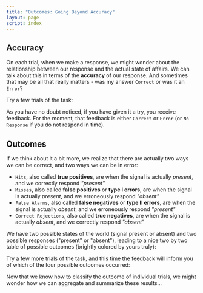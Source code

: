 ```yaml
---
title: "Outcomes: Going Beyond Accuracy"
layout: page
script: index
---
```


## Accuracy

On each trial, when we make a response, we might wonder about the relationship between our response
and the actual state of affairs. We can talk about this in terms of the **accuracy** of our
response. And sometimes that may be all that really matters - was my answer `Correct` or was it an
`Error`?

Try a few trials of the task:

<sdt-example-human>
  <sdt-control trials="5" run pause reset duration="1000" coherence=".5"></sdt-control>
  <rdk-task count="100" coherence=".5" trials="5" probability=".5"
    duration="1000" wait="1000" iti="1000"></rdk-task>
  <sdt-response interactive trial feedback="accuracy"></sdt-response>
</sdt-example-human>

As you have no doubt noticed, if you have given it a try, you receive feedback. For
the moment, that feedback is either `Correct` or `Error` (or `No Response` if you do not respond in
time).

## Outcomes

If we think about it a bit more, we realize that there are actually two ways we can be correct, and
two ways we can be in error:

- `Hits`, also called **true positives**, are when the signal is actually *present*, and we
  correctly respond *"present"*
- `Misses`, also called **false positives** or **type I errors**, are when the signal is actually
  *present*, and we erroneously respond *"absent"*
- `False Alarms`, also called **false negatives** or **type II errors**, are when the signal is
  actually *absent*, and we erroneously respond *"present"*
- `Correct Rejections`, also called **true negatives**, are when the signal is actually *absent*,
  and we correctly respond *"absent"*<br>

We have two possible states of the world (signal present or absent) and two
possible responses ("present" or "absent"), leading to a nice two by two table of possible outcomes
(brightly colored by yours truly):

<sdt-example-interactive>
  <sdt-table></sdt-table>
</sdt-example-interactive>

Try a few more trials of the task, and this time the feedback will inform you of which of the four
possible outcomes occurred:

<sdt-example-human>
  <sdt-control trials="5" run pause reset duration="1000" coherence=".5"></sdt-control>
  <rdk-task count="100" coherence=".5" trials="5" probability=".5"
    duration="1000" wait="1000" iti="1000"></rdk-task>
  <sdt-response interactive trial feedback="outcome"></sdt-response>
</sdt-example-human>

Now that we know how to classify the outcome of individual trials, we might wonder how we can
aggregate and summarize these results...
